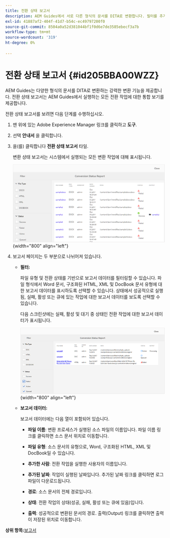 ```yaml
---
title: 전환 상태 보고서
description: AEM Guides에서 서로 다른 형식의 문서를 DITA로 변환합니다. 필터를 추가하고 전환 상태 보고서를 보는 방법에 대해 알아봅니다.
exl-id: 41887af2-404f-41d7-b54c-ec49797200f0
source-git-commit: 8504a0a52d381044bf1f0d6e7de3585ebecf3a7b
workflow-type: tm+mt
source-wordcount: '319'
ht-degree: 0%

---
```


# 전환 상태 보고서 {#id205BBA00WZZ}

AEM Guides는 다양한 형식의 문서를 DITA로 변환하는 강력한 변환 기능을 제공합니다. 전환 상태 보고서는 AEM Guides에서 실행하는 모든 전환 작업에 대한 통합 보기를 제공합니다.

전환 상태 보고서를 보려면 다음 단계를 수행하십시오.

1. 맨 위에 있는 Adobe Experience Manager 링크를 클릭하고 **도구**.

1. 선택 **안내서** 을 클릭합니다.

1. 을(를) 클릭합니다 **전환 상태 보고서** 타일.

   변환 상태 보고서는 시스템에서 실행되는 모든 변환 작업에 대해 표시됩니다.

   ![](images/conversion-status-report.png){width="800" align="left"}

1. 보고서 페이지는 두 부분으로 나뉘어져 있습니다.

   - **필터:**

     파일 유형 및 전환 상태를 기반으로 보고서 데이터를 필터링할 수 있습니다. 파일 형식에서 Word 문서, 구조화된 HTML, XML 및 DocBook 문서 유형에 대한 보고서 데이터를 표시하도록 선택할 수 있습니다. 상태에서 성공적으로 실행됨, 실패, 활성 또는 큐에 있는 작업에 대한 보고서 데이터를 보도록 선택할 수 있습니다.

     다음 스크린샷에는 실패, 활성 및 대기 중 상태인 전환 작업에 대한 보고서 데이터가 표시됩니다.

     ![](images/conversion-report-failed-active-queued.png){width="800" align="left"}

   - **보고서 데이터:**

     보고서 데이터에는 다음 열이 포함되어 있습니다.

      - **파일 이름**: 변환 프로세스가 실행된 소스 파일의 이름입니다. 파일 이름 링크를 클릭하면 소스 문서 위치로 이동합니다.

      - **파일 유형**: 소스 문서의 유형으로, Word, 구조화된 HTML, XML 및 DocBook일 수 있습니다.

      - **추가한 사람**: 전환 작업을 실행한 사용자의 이름입니다.

      - **추가된 날짜**: 작업이 실행된 날짜입니다. 추가된 날짜 링크를 클릭하면 로그 파일이 다운로드됩니다.

      - **경로**: 소스 문서의 전체 경로입니다.

      - **상태**: 전환 작업의 상태(성공, 실패, 활성 또는 큐에 있음)입니다.

      - **출력**: 성공적으로 변환된 문서의 경로. 출력(Output) 링크를 클릭하면 출력이 저장된 위치로 이동합니다.


**상위 항목:**[&#x200B;보고서](reports-intro.md)
